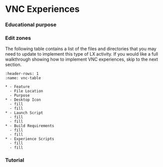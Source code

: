 # VNC Experiences

### Educational purpose


### Edit zones

The following table contains a list of the files and directories that you may need to update to implement this type 
of LX activity. If you would like a full walkthrough showing how to implement VNC experiences, skip to the next section.

```{list-table} Edit zones
:header-rows: 1
:name: vnc-table

* - Feature
  - File Location
  - Purpose
* - Desktop Icon
  - fill
  - fill
* - Launch Script
  - fill
  - fill
* - Build Requirements
  - fill
  - fill
* - Experience Scripts
  - fill
  - fill
```


### Tutorial